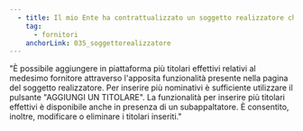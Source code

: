 ```yaml
---
  - title: Il mio Ente ha contrattualizzato un soggetto realizzatore che ha più di un titolare effettivo. Come posso inserirli in piattaforma? 
    tag:
      - fornitori
    anchorLink: 035_soggettorealizzatore
---
```


"È possibile aggiungere in piattaforma più titolari effettivi relativi al medesimo fornitore attraverso l'apposita funzionalità presente nella pagina del soggetto realizzatore. Per inserire più nominativi è sufficiente utilizzare il pulsante "AGGIUNGI UN TITOLARE". La funzionalità per inserire più titolari effettivi è disponibile anche in presenza di un subappaltatore. È consentito, inoltre, modificare o eliminare i titolari inseriti."

